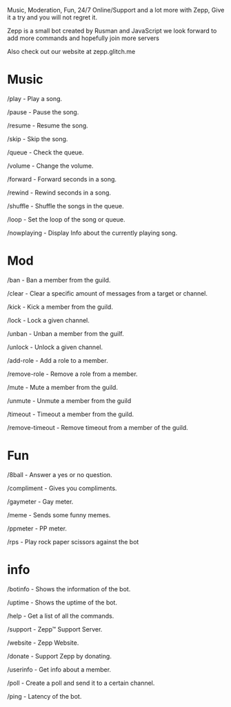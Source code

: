 Music, Moderation, Fun, 24/7 Online/Support and a lot more with Zepp, Give it a try and you will not regret it.

Zepp is a small bot created by Rusman and JavaScript we look forward to add more commands and hopefully join more servers

Also check out our website at zepp.glitch.me

# Music
/play - Play a song.

/pause - Pause the song.

/resume - Resume the song.

/skip - Skip the song.

/queue - Check the queue.

/volume - Change the volume.

/forward - Forward seconds in a song.

/rewind - Rewind seconds in a song.

/shuffle - Shuffle the songs in the queue.

/loop - Set the loop of the song or queue.

/nowplaying - Display Info about the currently playing song.

# Mod
/ban - Ban a member from the guild.

/clear - Clear a specific amount of messages from a target or channel.

/kick - Kick a member from the guild.

/lock - Lock a given channel.

/unban - Unban a member from the guilf.

/unlock - Unlock a given channel.

/add-role - Add a role to a member.

/remove-role - Remove a role from a member.

/mute - Mute a member from the guild.

/unmute - Unmute a member from the guild

/timeout - Timeout a member from the guild.

/remove-timeout - Remove timeout from a member of the guild.

# Fun
/8ball - Answer a yes or no question.

/compliment - Gives you compliments.

/gaymeter - Gay meter.

/meme - Sends some funny memes.

/ppmeter - PP meter.

/rps - Play rock paper scissors against the bot

# info
/botinfo - Shows the information of the bot.

/uptime - Shows the uptime of the bot.

/help - Get a list of all the commands.

/support - Zepp™ Support Server.

/website - Zepp Website.

/donate - Support Zepp by donating.

/userinfo - Get info about a member.

/poll - Create a poll and send it to a certain channel.

/ping - Latency of the bot.